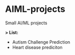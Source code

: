 # AIML-projects
Small AI/ML projects

**> List:**
- Autism Challenge Prediction
- Heart disease prediciton
 
